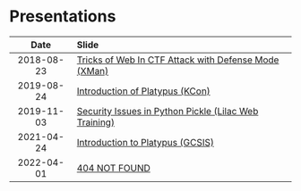 # Presentations

| Date | Slide |
| :-: | :- |
| 2018-08-23 | [Tricks of Web In CTF Attack with Defense Mode (XMan)](2018-08-23%20Tricks%20of%20Web%20In%20CTF%20Attack%20with%20Defense%20Mode%20(XMan)/Tricks%20of%20Web%20In%20CTF%20Attack%20with%20Defense%20Mode.pdf) |
| 2019-08-24 | [Introduction of Platypus (KCon)](2019-08-24%20Introduction%20of%20Platypus%20(KCon)/Introduction%20of%20Platypus.pdf) |
| 2019-11-03 | [Security Issues in Python Pickle (Lilac Web Training)](2019-11-03%20Security%20Issues%20in%20Python%20Pickle%20(Lilac%20Web%20Training)) |
| 2021-04-24 | [Introduction to Platypus (GCSIS)](2021-04-24%20Introduction%20to%20Platypus%20(GCSIS)) |
| 2022-04-01 | [404 NOT FOUND](2022-04-01%20404%20NOT%20FOUND) |
